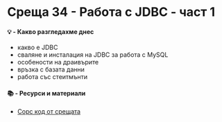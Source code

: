 # Среща 34 - Работа с JDBC - част 1
 
#### 💡 - Какво разгледахме днес
- какво е JDBC 
- сваляне и инсталация на JDBC за работа с MySQL
- особености на драивърите 
- връзка с базата данни
- работа със стеитмънти

 #### 📚 - Ресурси и материали
- [Сорс код от срещата](./source/)